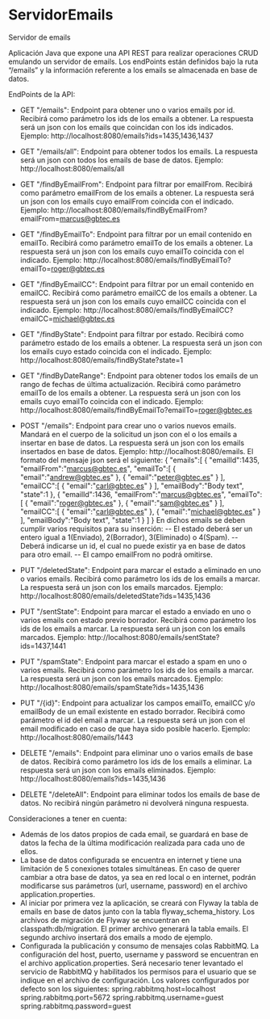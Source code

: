 # ServidorEmails
Servidor de emails

Aplicación Java que expone una API REST para realizar operaciones CRUD emulando un servidor de emails.
Los endPoints están definidos bajo la ruta “/emails” y la información referente a los emails se almacenada en base de datos.

EndPoints de la API:
- GET "/emails": Endpoint para obtener uno o varios emails por id. Recibirá como parámetro los ids de los emails a obtener. La respuesta será un json con los emails que coincidan con los ids indicados. Ejemplo: http://localhost:8080/emails?ids=1435,1436,1437
- GET "/emails/all": Endpoint para obtener todos los emails. La respuesta será un json con todos los emails de base de datos. Ejemplo: http://localhost:8080/emails/all
- GET "/findByEmailFrom": Endpoint para filtrar por emailFrom. Recibirá como parámetro emailFrom de los emails a obtener. La respuesta será un json con los emails cuyo emailFrom coincida con el indicado. Ejemplo: http://localhost:8080/emails/findByEmailFrom?emailFrom=marcus@gbtec.es
- GET "/findByEmailTo": Endpoint para filtrar por un email contenido en emailTo. Recibirá como parámetro emailTo de los emails a obtener. La respuesta será un json con los emails cuyo emailTo coincida con el indicado. Ejemplo: http://localhost:8080/emails/findByEmailTo?emailTo=roger@gbtec.es
- GET "/findByEmailCC": Endpoint para filtrar por un email contenido en emailCC. Recibirá como parámetro emailCC de los emails a obtener. La respuesta será un json con los emails cuyo emailCC coincida con el indicado. Ejemplo: http://localhost:8080/emails/findByEmailCC?emailCC=michael@gbtec.es
- GET "/findByState": Endpoint para filtrar por estado. Recibirá como parámetro estado de los emails a obtener. La respuesta será un json con los emails cuyo estado coincida con el indicado. Ejemplo: http://localhost:8080/emails/findByState?state=1
- GET "/findByDateRange": Endpoint para obtener todos los emails de un rango de fechas de última actualización. Recibirá como parámetro emailTo de los emails a obtener. La respuesta será un json con los emails cuyo emailTo coincida con el indicado. Ejemplo: http://localhost:8080/emails/findByEmailTo?emailTo=roger@gbtec.es
- POST "/emails": Endpoint para crear uno o varios nuevos emails. Mandará en el cuerpo de la solicitud un json con el o los emails a insertar en base de datos. La respuesta será un json con los emails insertados en base de datos. Ejemplo: http://localhost:8080/emails. El formato del mensaje json será el siguiente:
  {
    "emails":[
        {
            "emailId":1435,
            "emailFrom":"marcus@gbtec.es",
            "emailTo":[
                {
                    "email":"andrew@gbtec.es"
                },
                {
                    "email":"peter@gbtec.es"
                }
            ],
            "emailCC":[
                {
                    "email":"carl@gbtec.es"
                }
            ],
            "emailBody":"Body text",
            "state":1
        },
        {
            "emailId":1436,
            "emailFrom":"marcus@gbtec.es",
            "emailTo":[
                {
                    "email":"roger@gbtec.es"
                },
                {
                    "email":"sam@gbtec.es"
                }
            ],
            "emailCC":[
                {
                    "email":"carl@gbtec.es"
                },
                {
                    "email":"michael@gbtec.es"
                }
            ],
            "emailBody":"Body text",
            "state":1
        }
    ]
}
   En dichos emails se deben cumplir varios requisitos para su inserción:
    -- El estado deberá ser un entero igual a 1(Enviado), 2(Borrador), 3(Eliminado) o 4(Spam).
    -- Deberá indicarse un id, el cual no puede existir ya en base de datos para otro email.
    -- El campo emailFrom no podrá omitirse.

- PUT "/deletedState": Endpoint para marcar el estado a eliminado en uno o varios emails. Recibirá como parámetro los ids de los emails a marcar. La respuesta será un json con los emails marcados. Ejemplo: http://localhost:8080/emails/deletedState?ids=1435,1436
- PUT "/sentState": Endpoint para marcar el estado a enviado en uno o varios emails con estado previo borrador. Recibirá como parámetro los ids de los emails a marcar. La respuesta será un json con los emails marcados. Ejemplo: http://localhost:8080/emails/sentState?ids=1437,1441
- PUT "/spamState": Endpoint para marcar el estado a spam en uno o varios emails. Recibirá como parámetro los ids de los emails a marcar. La respuesta será un json con los emails marcados. Ejemplo: http://localhost:8080/emails/spamState?ids=1435,1436
- PUT "/{id}": Endpoint para actualizar los campos emailTo, emailCC y/o emailBody de un email existente en estado borrador. Recibirá como parámetro el id del email a marcar. La respuesta será un json con el email modificado en caso de que haya sido posible hacerlo. Ejemplo: http://localhost:8080/emails/1443
- DELETE "/emails": Endpoint para eliminar uno o varios emails de base de datos. Recibirá como parámetro los ids de los emails a eliminar. La respuesta será un json con los emails eliminados. Ejemplo: http://localhost:8080/emails?ids=1435,1436
- DELETE "/deleteAll": Endpoint para eliminar todos los emails de base de datos. No recibirá ningún parámetro ni devolverá ninguna respuesta.

Consideraciones a tener en cuenta:
- Además de los datos propios de cada email, se guardará en base de datos la fecha de la última modificación realizada para cada uno de ellos.
- La base de datos configurada se encuentra en internet y tiene una limitación de 5 conexiones totales simultáneas. En caso de querer cambiar a otra base de datos, ya sea en red local o en internet, podrán modificarse sus parámetros (url, username, password) en el archivo application.properties.
- Al iniciar por primera vez la aplicación, se creará con Flyway la tabla de emails en base de datos junto con la tabla flyway_schema_history. Los archivos de migración de Flyway se encuentran en classpath:db/migration. El primer archivo generará la tabla emails. El segundo archivo insertará dos emails a modo de ejemplo.
- Configurada la publicación y consumo de mensajes colas RabbitMQ. La configuración del host, puerto, username y password se encuentran en el archivo application.properties. Será necesario tener levantado el servicio de RabbitMQ y habilitados los permisos para el usuario que se indique en el archivo de configuración. Los valores configurados por defecto son los siguientes:
      spring.rabbitmq.host=localhost
      spring.rabbitmq.port=5672
      spring.rabbitmq.username=guest
      spring.rabbitmq.password=guest
